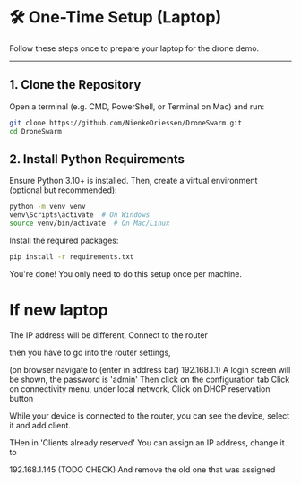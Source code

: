 # 🛠️ One-Time Setup (Laptop)

Follow these steps once to prepare your laptop for the drone demo.

---

## 1. Clone the Repository

Open a terminal (e.g. CMD, PowerShell, or Terminal on Mac) and run:

```bash
git clone https://github.com/NienkeDriessen/DroneSwarm.git
cd DroneSwarm
```

## 2. Install Python Requirements

Ensure Python 3.10+ is installed. Then, create a virtual environment (optional but recommended):

```bash
python -m venv venv
venv\Scripts\activate  # On Windows
source venv/bin/activate  # On Mac/Linux
```

Install the required packages:

```bash
pip install -r requirements.txt
```

You're done! You only need to do this setup once per machine.

# If new laptop

The IP address will be different,
Connect to the router

then you have to go into the router settings,

(on browser navigate to (enter in address bar) 192.168.1.1)
A login screen will be shown, the password is 'admin'
Then click on the configuration tab
Click on connectivity menu, under local network,
Click on DHCP reservation button

While your device is connected to the router, you can see the device, select it and add client.

THen in 'Clients already reserved'
You can assign an IP address, change it to

192.168.1.145 (TODO CHECK)
And remove the old one that was assigned
